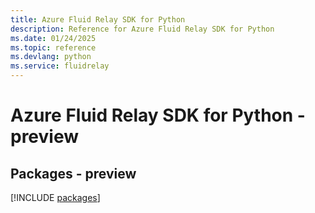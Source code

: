 ```yaml
---
title: Azure Fluid Relay SDK for Python
description: Reference for Azure Fluid Relay SDK for Python
ms.date: 01/24/2025
ms.topic: reference
ms.devlang: python
ms.service: fluidrelay
---
```

# Azure Fluid Relay SDK for Python - preview
## Packages - preview
[!INCLUDE [packages](fluid-relay-index.md)]